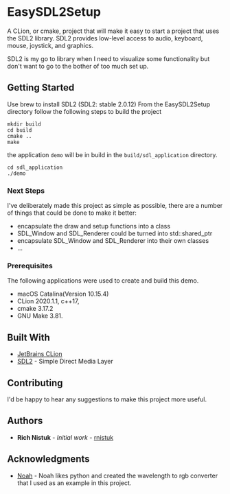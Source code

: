 # EasySDL2Setup
A CLion, or cmake, project that will make it easy to start a project that uses 
the SDL2 library. SDL2 provides low-level access to audio, keyboard, mouse, 
joystick, and graphics.

SDL2 is my go to library when I need to visualize some functionality but don't 
want to go to the bother of too much set up. 

## Getting Started

Use brew to install SDL2 (SDL2: stable 2.0.12)
From the EasySDL2Setup directory follow the following steps to build the project

```commandline
mkdir build
cd build
cmake ..
make
``` 
the application `demo` will be in build in the `build/sdl_application` directory.

```commandline
cd sdl_application
./demo
```

### Next Steps
I've deliberately made this project as simple as possible, there are a number of 
things that could be done to make it better:
* encapsulate the draw and setup functions into a class
* SDL_Window and SDL_Renderer could be turned into std::shared_ptr 
* encapsulate SDL_Window and SDL_Renderer into their own classes
* ...

### Prerequisites

The following applications were used to create and build this demo.
* macOS Catalina(Version 10.15.4) 
* CLion 2020.1.1, c++17, 
* cmake 3.17.2 
* GNU Make 3.81.

## Built With

* [JetBrains CLion](https://www.jetbrains.com/clion/) 
* [SDL2](https://www.libsdl.org/download-2.0.php) - Simple Direct Media Layer

## Contributing

I'd be happy to hear any suggestions to make this project more useful.


## Authors

* **Rich Nistuk** - *Initial work* - [rnistuk](https://github.com/rnistuk)


## Acknowledgments

* [Noah](http://www.noah.org/wiki/Wavelength_to_RGB_in_Python) - Noah likes 
  python and created the wavelength to rgb converter that I used as an 
  example in this project.  


